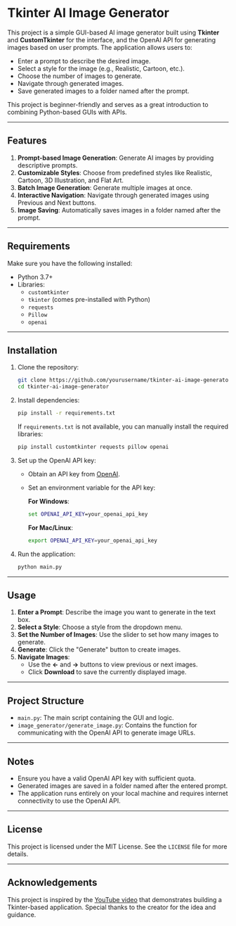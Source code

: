 # Tkinter AI Image Generator

This project is a simple GUI-based AI image generator built using **Tkinter** and **CustomTkinter** for the interface, and the OpenAI API for generating images based on user prompts. The application allows users to:

- Enter a prompt to describe the desired image.
- Select a style for the image (e.g., Realistic, Cartoon, etc.).
- Choose the number of images to generate.
- Navigate through generated images.
- Save generated images to a folder named after the prompt.

This project is beginner-friendly and serves as a great introduction to combining Python-based GUIs with APIs.

---

## Features

1. **Prompt-based Image Generation**: Generate AI images by providing descriptive prompts.
2. **Customizable Styles**: Choose from predefined styles like Realistic, Cartoon, 3D Illustration, and Flat Art.
3. **Batch Image Generation**: Generate multiple images at once.
4. **Interactive Navigation**: Navigate through generated images using Previous and Next buttons.
5. **Image Saving**: Automatically saves images in a folder named after the prompt.

---

## Requirements

Make sure you have the following installed:

- Python 3.7+
- Libraries:
  - `customtkinter`
  - `tkinter` (comes pre-installed with Python)
  - `requests`
  - `Pillow`
  - `openai`

---

## Installation

1. Clone the repository:

   ```bash
   git clone https://github.com/yourusername/tkinter-ai-image-generator.git
   cd tkinter-ai-image-generator
   ```

2. Install dependencies:

   ```bash
   pip install -r requirements.txt
   ```

   If `requirements.txt` is not available, you can manually install the required libraries:

   ```bash
   pip install customtkinter requests pillow openai
   ```

3. Set up the OpenAI API key:

   - Obtain an API key from [OpenAI](https://platform.openai.com/).
   - Set an environment variable for the API key:

     **For Windows**:
     ```cmd
     set OPENAI_API_KEY=your_openai_api_key
     ```

     **For Mac/Linux**:
     ```bash
     export OPENAI_API_KEY=your_openai_api_key
     ```

4. Run the application:

   ```bash
   python main.py
   ```

---

## Usage

1. **Enter a Prompt**: Describe the image you want to generate in the text box.
2. **Select a Style**: Choose a style from the dropdown menu.
3. **Set the Number of Images**: Use the slider to set how many images to generate.
4. **Generate**: Click the "Generate" button to create images.
5. **Navigate Images**:
   - Use the **←** and **→** buttons to view previous or next images.
   - Click **Download** to save the currently displayed image.

---

## Project Structure

- `main.py`: The main script containing the GUI and logic.
- `image_generator/generate_image.py`: Contains the function for communicating with the OpenAI API to generate image URLs.

---

## Notes

- Ensure you have a valid OpenAI API key with sufficient quota.
- Generated images are saved in a folder named after the entered prompt.
- The application runs entirely on your local machine and requires internet connectivity to use the OpenAI API.

---

## License

This project is licensed under the MIT License. See the `LICENSE` file for more details.

---

## Acknowledgements

This project is inspired by the [YouTube video](https://youtu.be/cWn2g96O3KE) that demonstrates building a Tkinter-based application. Special thanks to the creator for the idea and guidance.
